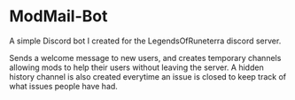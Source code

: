 # ModMail-Bot
A simple Discord bot I created for the LegendsOfRuneterra discord server.

Sends a welcome message to new users, and creates temporary channels allowing mods to help their users without leaving the server. A hidden history channel is also created everytime an issue is closed to keep track of what issues people have had.
